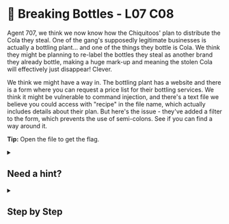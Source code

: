 # 🍾 Breaking Bottles - L07 C08

Agent 707, we think we now know how the Chiquitoos' plan to distribute the Cola they steal. One of the gang's supposedly legitimate businesses is actually a bottling plant... and one of the things they bottle is Cola. We think they might be planning to re-label the bottles they steal as another brand they already bottle, making a huge mark-up and meaning the stolen Cola will effectively just disappear! Clever.

We think we might have a way in. The bottling plant has a website and there is a form where you can request a price list for their bottling services. We think it might be vulnerable to command injection, and there's a text file we believe you could access with "recipe" in the file name, which actually includes details about their plan. But here's the issue - they've added a filter to the form, which prevents the use of semi-colons. See if you can find a way around it.

**Tip:** Open the file to get the flag.

<details><summary>

## Need a hint?</summary>

> 💡 Hint: What other characters can be used instead of semi-colons to perform a command injection? Think about pipes. Oh, and we now know the file you need to find is called "cola_recipe.txt".

</details>

<details><summary>

## Step by Step</summary>

- Navigate to the most bottom query where it says "Any message"
- Type `` `ls`` and press send. Text should pop up with various .txt file names
  - Remember, you are looking for a **cola recipe**

![sending message](/assets/breakingbottles1.png)

- Type `` `cat cola_recipe.txt`` and press send. The flag should appear

![sending message](/assets/breakingbottles2.png)
![sending message](/assets/breakingbottles3.png)

</details>
